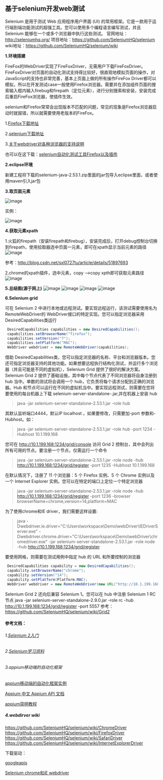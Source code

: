 **基于selenium开发web测试**
---

Selenium 是用于测试 Web 应用程序用户界面 (UI) 的常用框架。它是一款用于运行端到端功能测试的超强工具。您可以使用多个编程语言编写测试，并且 Selenium 能够在一个或多个浏览器中执行这些测试。
官网地址：http://seleniumhq.org/
项目地址：https://github.com/SeleniumHQ/selenium
wiki地址：https://github.com/SeleniumHQ/selenium/wiki

**1.环境搭建**

FireFox的WebDriver实现了FireFoxDriver，无需用户下载FireFoxDriver。FireFoxDriver对页面的自动化测试支持得比较好，很直观地模拟页面的操作，对JavaScript的支持也非常完善，基本上页面上做的所有操作FireFox Driver都可以模拟，所以在开发测试case一般使用Firefox浏览器。需要并在添加组件页面的搜索输入框内输入firebug和firepath（定位元素），进行分别搜索和安装，安装完成后重启FireFox浏览器，使插件生效。

selenium和Firefox常常会出现版本不匹配的问题，常见的现象是Firefox浏览器启动时就报错，所以就需要使用老版本的FireFox。

1.[Firefox下载地址](https://ftp.mozilla.org/pub/firefox/releases/)

2.[selenium下载地址](http://selenium-release.storage.googleapis.com/index.html)

3.[关于webdriver对各种浏览器的支持说明](http://www.07net01.com/linux/webdriverduigezhongliulanqidezhichi_588995_1379679901.html)

也可以在这下载：[selenium自动化测试工具Firefox以及插件](http://download.csdn.net/detail/tianwei7518/9801880)

**2.eclipse环境**

新建工程将下载的selenium-java-2.53.1.zip里面的jar包导入eclipse里面，或者使用maven引入jar包

**3.取页面元素**

![image](https://github.com/slimina/fitnesse_demo/blob/master/images/950020-20160705210138936-1387302722.png?raw=true)

实例：

![image](https://github.com/slimina/fitnesse_demo/blob/master/images/402003944.png?raw=true)

**4.获取元素xpath**

1.火狐的firepath（安装firepath和firebug），安装完成后，打开debug控制台切换到firepath，使用拾取器选中页面一元素，即可在xpath显示当前元素的路径
![image](https://github.com/slimina/fitnesse_demo/blob/master/images/12.png?raw=true)

参考：http://blog.csdn.net/sxl0727tu/article/details/51897693

2.chrome的xpath插件，选中元素，copy -->copy xpth即可获取元素路径
![image](https://github.com/slimina/fitnesse_demo/blob/master/images/13.png?raw=true)

**5.总结图(源于网上)**
![image](https://github.com/slimina/fitnesse_demo/blob/master/images/21.png?raw=true)
![image](https://github.com/slimina/fitnesse_demo/blob/master/images/22.png?raw=true)
![image](https://github.com/slimina/fitnesse_demo/blob/master/images/23.png?raw=true)
![image](https://github.com/slimina/fitnesse_demo/blob/master/images/24.png?raw=true)

**6.Selenium grid**

可在 Selenium 2 中进行本地或远程测试。要实现远程运行，该测试需要使用名为 RemoteWebDriver的 WebDriver接口的特定实现。您可以指定浏览器采用 DesiredCapabilities类运行
```java
 DesiredCapabilities capabilities = new DesiredCapabilities(); 
 capabilities.setBrowserName("firefox"); 
 capabilities.setVersion("7"); 
 capabilities.setPlatform("MAC"); 
 WebDriver webdriver = new RemoteWebDriver(capabilities);
```
借助 DesiredCapabilities类，您可以指定浏览器的名称、平台和浏览器版本。您还可指定浏览器支持的其他功能。如果想要远程执行结构化测试，并运行多个浏览器（并且可能是不同的虚拟机），Selenium Grid 提供了很好的解决方案。
Selenium Grid 2 提供了基础设施，其中每个节点代表了不同浏览器将自身注册到 hub 当中。单数的测试将会调用一个 hub，它负责将每个请求分配到正确的浏览器。Hub 和节点可以运行在不同的虚拟机当中。要实现远程测试，则需要在您将要使用的每台机器上下载 selenium-server-standalone-<version>.jar,并在机器上安装 hub
>java -jar selenium-server-standalone-2.53.1.jar -role hub

其默认监听端口4444，默认IP localhost ，如果要修改，只需要加-port 参数和-Hubhost。如：
>java -jar selenium-server-standalone-2.53.1.jar -role hub -port 1234 -Hubhost 10.1.199.168

您可在 http://10.1.199.168:1234/grid/console 访问 Grid 2 控制台，其中会列出所有可用的节点。要注册一个节点，仅需运行一个命令
> java -jar selenium-server-standalone-2.53.1.jar -role node -hub http://10.1.199.168:1234/grid/register -port 1235 -Hubhost 10.1.199.168

在默认情况下，注册了 11 个浏览器：5 个 Firefox 实例、5 个 Chrome 实例以及一个 Internet Explorer 实例。您可以在特定的端口上定位一个特定浏览器
>java -jar selenium-server-standalone-2.53.1.jar -role node -hub http://10.1.199.168:1234/grid/register -port 1236 -browser browserName=chrome,version=14,platform=MAC

为了使用chrome和IE driver，我们需要这样设置:
>java -Dwebdriver.ie.driver="C:\Users\workspace\Demo\webDriver\IEDriverServer.exe" -Dwebdriver.chrome.driver="C:\Users\workspace\Demo\webDriver\chromedriver.exe" -jar selenium-server-standalone-2.53.1.jar -role node -hub http://10.1.199.168:1234/grid/register


要使用网格，则需要在测试用例中指定 hub 的 URL 和所要控制的浏览器
```java
 DesiredCapabilities capability = new DesiredCapabilities(); 
 capability.setBrowserName("chrome"); 
 capability.setVersion("14"); 
 capability.setPlatform(Platform.MAC); 
 WebDriver webdriver = new RemoteWebDriver(new URL("http://10.1.199.168:1234/grid/register"), capability);
```
Selenium Grid 2 还向后兼容 Selenium 1。您可以在 hub 中注册 Selenium 1 RC 节点
java -jar selenium-server-standalone-2.9.0.jar -role rc -hub http://10.1.199.168:1234/grid/register -port 5557
参考：https://github.com/SeleniumHQ/selenium/wiki/Grid2


#### 参考文档：

###### 1.[Selenium 2入门](https://www.ibm.com/developerworks/cn/web/wa-selenium2/)

###### 2.[Selenium学习资料](http://www.cnblogs.com/tobecrazy/category/605623.html)

###### 3.appium移动端的自动化框架

[appium移动端的自动化框架实例](http://www.cnblogs.com/tobecrazy/category/699177.html)

[Appium 中文 Appium API 文档](https://testerhome.com/topics/3144)

[appium简明教程](http://www.yangyanxing.com/article/1266.html)

##### 4.webdirver wiki
https://github.com/SeleniumHQ/selenium/wiki/ChromeDriver
https://github.com/SeleniumHQ/selenium/wiki/FirefoxDriver
https://github.com/SeleniumHQ/selenium/wiki/SafariDriver
https://github.com/SeleniumHQ/selenium/wiki/InternetExplorerDriver

下载驱动：

[googleapis](http://selenium-release.storage.googleapis.com/index.html)

[Selenium chrome和iE webdriver](http://download.csdn.net/detail/tianwei7518/9802292)
